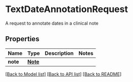 # TextDateAnnotationRequest

A request to annotate dates in a clinical note

## Properties
Name | Type | Description | Notes
------------ | ------------- | ------------- | -------------
**note** | [**Note**](Note.md) |  | 

[[Back to Model list]](../README.md#documentation-for-models) [[Back to API list]](../README.md#documentation-for-api-endpoints) [[Back to README]](../README.md)


